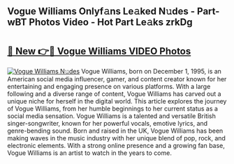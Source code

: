 ## Vogue Williams Onlyf𝚊ns Le𝚊ked N𝚞des - Part-wBT Photos Video - Hot Part Le𝚊ks zrkDg

# <h2><a href="http://ac42199.deff.icu/?id=Vogue+Williams">🔗 New 👉🔴 Vogue Williams VIDEO Photos</a></h2>

[![Vogue Williams N𝚞des](https://i.imgur.com/rIISA9y.gif)](http://ac42199.deff.icu/?id=Vogue+Williams)
Vogue Williams, born on December 1, 1995, is an American social media influencer, gamer, and content creator known for her entertaining and engaging presence on various platforms. With a large following and a diverse range of content, Vogue Williams has carved out a unique niche for herself in the digital world. This article explores the journey of Vogue Williams, from her humble beginnings to her current status as a social media sensation. Vogue Williams is a talented and versatile British singer-songwriter, known for her powerful vocals, emotive lyrics, and genre-bending sound. Born and raised in the UK, Vogue Williams has been making waves in the music industry with her unique blend of pop, rock, and electronic elements. With a strong online presence and a growing fan base, Vogue Williams is an artist to watch in the years to come.
